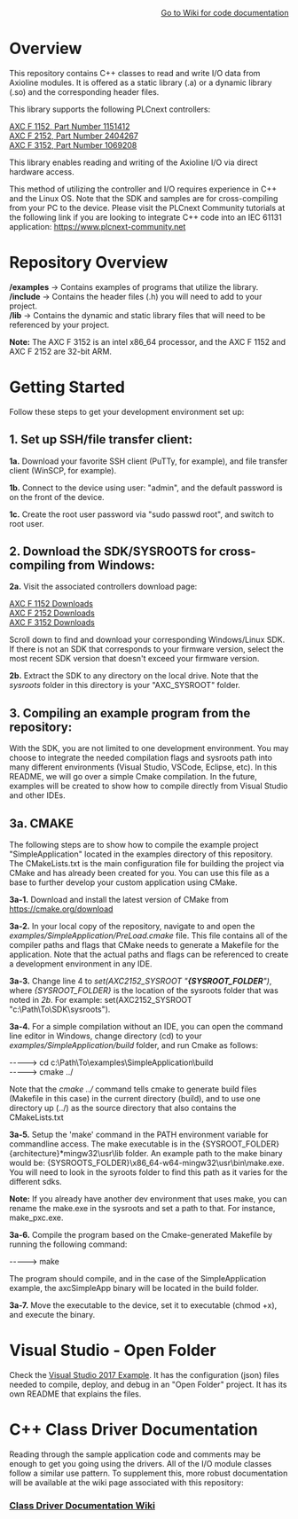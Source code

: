 <p align="right"><a href="https://github.com/sdurbin-pxc/plcnext-io-drivers-cpp/wiki">Go to Wiki for code documentation</a></p>  

# Overview

This repository contains C++ classes to read and write I/O data from Axioline modules. It is offered as a static library (.a) or a dynamic library (.so) and the corresponding header files.

This library supports the following PLCnext controllers:

[AXC F 1152, Part Number 1151412](https://www.phoenixcontact.com/online/portal/us/?uri=pxc-oc-itemdetail:pid=1151412)<br>
[AXC F 2152, Part Number 2404267](https://www.phoenixcontact.com/online/portal/us/?uri=pxc-oc-itemdetail:pid=2404267)<br>
[AXC F 3152, Part Number 1069208](https://www.phoenixcontact.com/online/portal/us/?uri=pxc-oc-itemdetail:pid=1069208)<br>

This library enables reading and writing of the Axioline I/O via direct hardware access.

This method of utilizing the controller and I/O requires experience in C++ and the Linux OS. Note that the SDK and samples are for cross-compiling from your PC to the device. Please visit the PLCnext Community tutorials at the following link if you are looking to integrate C++ code into an IEC 61131 application:  https://www.plcnext-community.net

# Repository Overview

**/examples** -> Contains examples of programs that utilize the library.  
**/include**  -> Contains the header files (.h) you will need to add to your project.  
**/lib**      -> Contains the dynamic and static library files that will need to be referenced by your project.

**Note:**  The AXC F 3152 is an intel x86_64 processor, and the AXC F 1152 and AXC F 2152 are 32-bit ARM. 

# Getting Started

Follow these steps to get your development environment set up:

## 1. Set up SSH/file transfer client:

**1a.** Download your favorite SSH client (PuTTy, for example), and file transfer client (WinSCP, for example).

**1b.** Connect to the device using user: "admin", and the default password is on the front of the device.

**1c.** Create the root user password via "sudo passwd root", and switch to root user.


## 2. Download the SDK/SYSROOTS for cross-compiling from Windows:

**2a.** Visit the associated controllers download page:

[AXC F 1152 Downloads](https://www.phoenixcontact.com/online/portal/us/?uri=pxc-oc-itemdetail:pid=1151412&library=usen&tab=5)<br>
[AXC F 2152 Downloads](https://www.phoenixcontact.com/online/portal/us/?uri=pxc-oc-itemdetail:pid=2404267&library=usen&tab=5)<br>
[AXC F 3152 Downloads](https://www.phoenixcontact.com/online/portal/us/?uri=pxc-oc-itemdetail:pid=1069208&library=usen&tab=5)<br>

Scroll down to find and download your corresponding Windows/Linux SDK.  If there is not an SDK that corresponds to your firmware version, select the most recent SDK version that doesn't exceed your firmware version.

**2b.** Extract the SDK to any directory on the local drive. Note that the *sysroots* folder in this directory is your "AXC_SYSROOT" folder.

## 3. Compiling an example program from the repository:

With the SDK, you are not limited to one development environment. You may choose to integrate the needed compilation flags and sysroots path into many different environments (Visual Studio, VSCode, Eclipse, etc).  In this README, we will go over a simple Cmake compilation. In the future, examples will be created to show how to compile directly from Visual Studio and other IDEs.

## 3a. CMAKE

The following steps are to show how to compile the example project "SimpleApplication" located in the examples directory of this repository.  The CMakeLists.txt is the main configuration file for building the project via CMake and has already been created for you. You can use this file as a base to further develop your custom application using CMake.

**3a-1.** Download and install the latest version of CMake from https://cmake.org/download  

**3a-2.** In your local copy of the repository, navigate to and open the *examples/SimpleApplication/PreLoad.cmake* file. This file contains all of the compiler paths and flags that CMake needs to generate a Makefile for the application.  Note that the actual paths and flags can be referenced to create a development environment in any IDE.

**3a-3.** Change line 4 to *set(AXC2152_SYSROOT "**{SYSROOT_FOLDER**")*, where *{SYSROOT_FOLDER}* is the location of the sysroots folder that was noted in *2b*.  For example:  set(AXC2152_SYSROOT "c:\Path\To\SDK\sysroots").

**3a-4.** For a simple compilation without an IDE, you can open the command line editor in Windows, change directory (cd) to your *examples/SimpleApplication/build* folder, and run Cmake as follows:

-----> cd c:\Path\To\examples\SimpleApplication\build  
-----> cmake ../  

Note that the *cmake ../* command tells cmake to generate build files (Makefile in this case) in the current directory (build), and to use one directory up (../) as the source directory that also contains the CMakeLists.txt  

**3a-5.** Setup the 'make' command in the PATH environment variable for commandline access. The make executable is in the {SYSROOT_FOLDER}\{architecture}*mingw32\usr\lib folder.  An example path to the make binary would be: {SYSROOTS_FOLDER}\x86_64-w64-mingw32\usr\bin\make.exe.  You will need to look in the syroots folder to find this path as it varies for the different sdks.

**Note:**  If you already have another dev environment that uses make, you can rename the make.exe in the sysroots and set a path to that.  For instance, make_pxc.exe.

**3a-6.** Compile the program based on the Cmake-generated Makefile by running the following command:  

-----> make  

The program should compile, and in the case of the SimpleApplication example, the axcSimpleApp binary will be located in the build folder.  

**3a-7.**  Move the executable to the device, set it to executable (chmod +x), and execute the binary.  

# Visual Studio - Open Folder

Check the [Visual Studio 2017 Example](https://github.com/sdurbin-pxc/plcnext-io-drivers-cpp/blob/master/examples/VisualStudio2017_Example). It has the configuration (json) files needed to compile, deploy, and debug in an "Open Folder" project. It has its own README that explains the files.  

# C++ Class Driver Documentation

Reading through the sample application code and comments may be enough to get you going using the drivers. All of the I/O module classes follow a similar use pattern.  To supplement this, more robust documentation will be available at the wiki page associated with this repository: 

### [Class Driver Documentation Wiki](https://github.com/sdurbin-pxc/plcnext-io-drivers-cpp/wiki)
